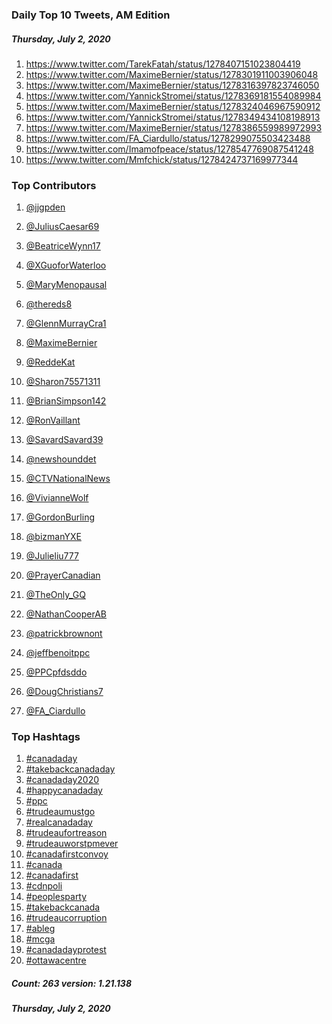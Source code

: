 ### Daily Top 10 Tweets, AM Edition
##### Thursday, July 2, 2020
 1) https://www.twitter.com/TarekFatah/status/1278407151023804419
 2) https://www.twitter.com/MaximeBernier/status/1278301911003906048
 3) https://www.twitter.com/MaximeBernier/status/1278316397823746050
 4) https://www.twitter.com/YannickStromei/status/1278369181554089984
 5) https://www.twitter.com/MaximeBernier/status/1278324046967590912
 6) https://www.twitter.com/YannickStromei/status/1278349434108198913
 7) https://www.twitter.com/MaximeBernier/status/1278386559989972993
 8) https://www.twitter.com/FA_Ciardullo/status/1278299075503423488
 9) https://www.twitter.com/Imamofpeace/status/1278547769087541248
10) https://www.twitter.com/Mmfchick/status/1278424737169977344

### Top Contributors
  1) [@jjgpden](https://www.twitter.com/jjgpden)
  2) [@JuliusCaesar69](https://www.twitter.com/JuliusCaesar69)
  3) [@BeatriceWynn17](https://www.twitter.com/BeatriceWynn17)
  4) [@XGuoforWaterloo](https://www.twitter.com/XGuoforWaterloo)
  5) [@MaryMenopausal](https://www.twitter.com/MaryMenopausal)
  6) [@thereds8](https://www.twitter.com/thereds8)
  7) [@GlennMurrayCra1](https://www.twitter.com/GlennMurrayCra1)
  8) [@MaximeBernier](https://www.twitter.com/MaximeBernier)
  9) [@ReddeKat](https://www.twitter.com/ReddeKat)
 10) [@Sharon75571311](https://www.twitter.com/Sharon75571311)

 11) [@BrianSimpson142](https://www.twitter.com/BrianSimpson142)
 12) [@RonVaillant](https://www.twitter.com/RonVaillant)
 13) [@SavardSavard39](https://www.twitter.com/SavardSavard39)
 14) [@newshounddet](https://www.twitter.com/newshounddet)
 15) [@CTVNationalNews](https://www.twitter.com/CTVNationalNews)
 16) [@VivianneWolf](https://www.twitter.com/VivianneWolf)
 17) [@GordonBurling](https://www.twitter.com/GordonBurling)
 18) [@bizmanYXE](https://www.twitter.com/bizmanYXE)
 19) [@Julieliu777](https://www.twitter.com/Julieliu777)
 20) [@PrayerCanadian](https://www.twitter.com/PrayerCanadian)

 21) [@TheOnly_GQ](https://www.twitter.com/TheOnly_GQ)
 22) [@NathanCooperAB](https://www.twitter.com/NathanCooperAB)
 23) [@patrickbrownont](https://www.twitter.com/patrickbrownont)
 24) [@jeffbenoitppc](https://www.twitter.com/jeffbenoitppc)
 25) [@PPCpfdsddo](https://www.twitter.com/PPCpfdsddo)
 26) [@DougChristians7](https://www.twitter.com/DougChristians7)
 27) [@FA_Ciardullo](https://www.twitter.com/FA_Ciardullo)


### Top Hashtags

  1) [#canadaday](https://www.twitter.com/hashtag/canadaday)
  2) [#takebackcanadaday](https://www.twitter.com/hashtag/takebackcanadaday)
  3) [#canadaday2020](https://www.twitter.com/hashtag/canadaday2020)
  4) [#happycanadaday](https://www.twitter.com/hashtag/happycanadaday)
  5) [#ppc](https://www.twitter.com/hashtag/ppc)
  6) [#trudeaumustgo](https://www.twitter.com/hashtag/trudeaumustgo)
  7) [#realcanadaday](https://www.twitter.com/hashtag/realcanadaday)
  8) [#trudeaufortreason](https://www.twitter.com/hashtag/trudeaufortreason)
  9) [#trudeauworstpmever](https://www.twitter.com/hashtag/trudeauworstpmever)
 10) [#canadafirstconvoy](https://www.twitter.com/hashtag/canadafirstconvoy)
 11) [#canada](https://www.twitter.com/hashtag/canada)
 12) [#canadafirst](https://www.twitter.com/hashtag/canadafirst)
 13) [#cdnpoli](https://www.twitter.com/hashtag/cdnpoli)
 14) [#peoplesparty](https://www.twitter.com/hashtag/peoplesparty)
 15) [#takebackcanada](https://www.twitter.com/hashtag/takebackcanada)
 16) [#trudeaucorruption](https://www.twitter.com/hashtag/trudeaucorruption)
 17) [#ableg](https://www.twitter.com/hashtag/ableg)
 18) [#mcga](https://www.twitter.com/hashtag/mcga)
 19) [#canadadayprotest](https://www.twitter.com/hashtag/canadadayprotest)
 20) [#ottawacentre](https://www.twitter.com/hashtag/ottawacentre)

##### Count: 263	version: 1.21.138
##### Thursday, July 2, 2020


